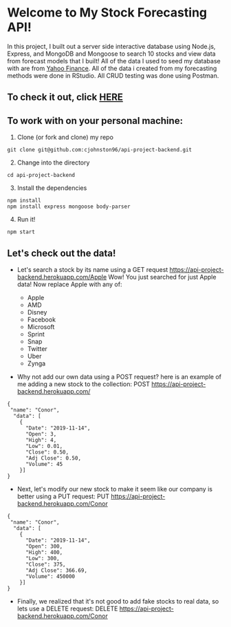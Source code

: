 # Welcome to My Stock Forecasting API!

In this project, I built out a server side interactive database using Node.js, Express, and MongoDB and Mongoose to search 10 stocks and view data from forecast models that I built! All of the data I used to seed my database with are from [Yahoo Finance](www.finance.yahoo.com/). All of the data i created from my forecasting methods were done in RStudio. All CRUD testing was done using Postman.

## To check it out, click [HERE](https://api-project-backend.herokuapp.com/) 
 
 
 
 
 
 
## To work with on your personal machine:

1. Clone (or fork and clone) my repo
```
git clone git@github.com:cjohnston96/api-project-backend.git
```
2. Change into the directory
```
cd api-project-backend
```
3. Install the dependencies
```
npm install
npm install express mongoose body-parser
```
4. Run it!
```
npm start
```

## Let's check out the data!

- Let's search a stock by its name using a GET request
    https://api-project-backend.herokuapp.com/Apple
    Wow! You just searched for just Apple data! Now replace Apple with any of:
    - Apple
    - AMD
    - Disney
    - Facebook
    - Microsoft
    - Sprint
    - Snap
    - Twitter
    - Uber
    - Zynga

- Why not add our own data using a POST request?
    here is an example of me adding a new stock to the collection:
    POST https://api-project-backend.herokuapp.com/
```
{
 "name": "Conor",
  "data": [
    {
      "Date": "2019-11-14",
      "Open": 3,
      "High": 4,
      "Low": 0.01,
      "Close": 0.50,
      "Adj Close": 0.50,
      "Volume": 45
    }]
}
```

- Next, let's modify our new stock to make it seem like our company is better using a PUT request:
    PUT https://api-project-backend.herokuapp.com/Conor
```
{
 "name": "Conor",
  "data": [
    {
      "Date": "2019-11-14",
      "Open": 300,
      "High": 400,
      "Low": 300,
      "Close": 375,
      "Adj Close": 366.69,
      "Volume": 450000
    }]
}
```

- Finally, we realized that it's not good to add fake stocks to real data, so lets use a DELETE request:
    DELETE https://api-project-backend.herokuapp.com/Conor